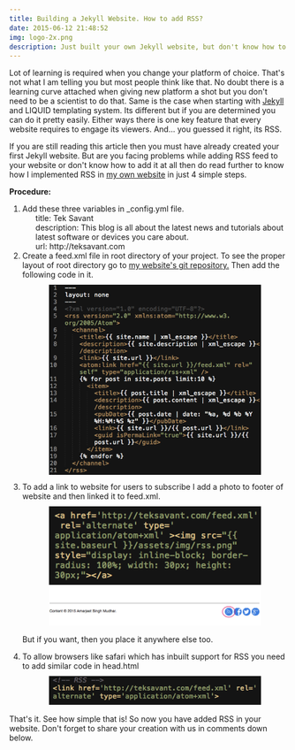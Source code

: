 ```yaml
---
title: Building a Jekyll Website. How to add RSS?
date: 2015-06-12 21:48:52
img: logo-2x.png
description: Just built your own Jekyll website, but don't know how to add RSS feed to it? Then
---
```


<p class="intro"><span class="dropcap">L</span>ot of learning is required when you change your platform of choice. That's not what I am telling you but most people think like that. No doubt there is a learning curve attached when giving new platform a shot but you don't need to be a scientist to do that. Same is the case when starting with <a href="http://jekyllrb.com">Jekyll</a> and LIQUID templating system. Its different but if you are determined you can do it pretty easily. Either ways there is one key feature that every website requires to engage its viewers. And... you guessed it right, its RSS.</p>

<p>If you are still reading this article then you must have already created your first Jekyll website. But are you facing problems while adding RSS feed to your website or don't know how to add it at all then do read further to know how I implemented RSS in <a href="http://teksavant.com">my own website</a> in just 4 simple steps.</p>

<p><b>Procedure:</b></p>
<ol>
 <li>
   Add these three variables in _config.yml file.
    <ul style="list-style-type:none;">
    <li>title: Tek Savant</li>
    <li>description: This blog is all about the latest news and tutorials about latest software or devices you care about.</li>
    <li>url: http://teksavant.com</li>
    </ul>
 </li>
 
 <li>Create a feed.xml file in root directory of your project. To see the proper layout of root directory go to <a href="https://github.com/teksavant/teksavant.github.io">my website's git repository.</a> Then add the following code in it.
   <div style="width: 80%; margin: 10px auto;"><img src="/assets/blog-img/rssxmlcode.jpg" alt=""></div>
 </li>

 <li>
  To add a link to website for users to subscribe I add a photo to footer of website and then linked it to feed.xml.
  <div style="width: 80%; margin: 10px auto;"><img src="/assets/blog-img/Rss-footer.png" alt="">
  	<img src="/assets/blog-img/RSS-demo.png"></div>
  <p>But if you want, then you place it anywhere else too.</p>
 </li>

  <li>
   To allow browsers like safari which has inbuilt support for RSS you need to add similar code in head.html
   <div style="width: 80%; margin: 10px auto;"><img src="/assets/blog-img/rss-head.png" alt=""></div>
  </li>
</ol>

<p>That's it. See how simple that is! So now you have added RSS in your website. Don't forget to share your creation with us in comments down below.</p>